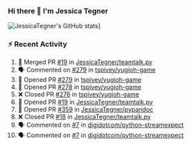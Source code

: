 ### Hi there 👋 I'm Jessica Tegner

![JessicaTegner's GitHub stats](https://github-readme-stats.vercel.app/api?username=jessicategner)]


### :zap: Recent Activity

<!--START_SECTION:activity-->
1. 🎉 Merged PR [#19](https://github.com/JessicaTegner/teamtalk.py/pull/19) in [JessicaTegner/teamtalk.py](https://github.com/JessicaTegner/teamtalk.py)
2. 🗣 Commented on [#279](https://github.com/tspivey/yugioh-game/pull/279#issuecomment-2002413694) in [tspivey/yugioh-game](https://github.com/tspivey/yugioh-game)
3. 💪 Opened PR [#279](https://github.com/tspivey/yugioh-game/pull/279) in [tspivey/yugioh-game](https://github.com/tspivey/yugioh-game)
4. 💪 Opened PR [#278](https://github.com/tspivey/yugioh-game/pull/278) in [tspivey/yugioh-game](https://github.com/tspivey/yugioh-game)
5. ❌ Closed PR [#276](https://github.com/tspivey/yugioh-game/pull/276) in [tspivey/yugioh-game](https://github.com/tspivey/yugioh-game)
6. 💪 Opened PR [#19](https://github.com/JessicaTegner/teamtalk.py/pull/19) in [JessicaTegner/teamtalk.py](https://github.com/JessicaTegner/teamtalk.py)
7. 💪 Opened PR [#359](https://github.com/JessicaTegner/pypandoc/pull/359) in [JessicaTegner/pypandoc](https://github.com/JessicaTegner/pypandoc)
8. ❌ Closed PR [#18](https://github.com/JessicaTegner/teamtalk.py/pull/18) in [JessicaTegner/teamtalk.py](https://github.com/JessicaTegner/teamtalk.py)
9. 🗣 Commented on [#7](https://github.com/digidotcom/python-streamexpect/issues/7#issuecomment-1958711263) in [digidotcom/python-streamexpect](https://github.com/digidotcom/python-streamexpect)
10. 🗣 Commented on [#7](https://github.com/digidotcom/python-streamexpect/issues/7#issuecomment-1958688295) in [digidotcom/python-streamexpect](https://github.com/digidotcom/python-streamexpect)
<!--END_SECTION:activity-->
